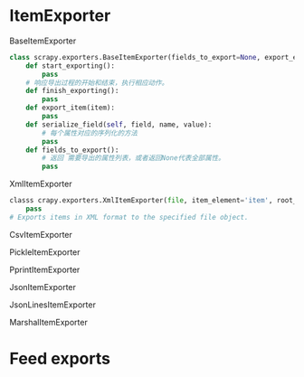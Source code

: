 # ItemExporter

BaseItemExporter
``` python
class scrapy.exporters.BaseItemExporter(fields_to_export=None, export_empty_fields=False, encoding='utf-8', indent=0, dont_fail=False):
    def start_exporting():
        pass
    # 响应导出过程的开始和结束，执行相应动作。
    def finish_exporting():
        pass
    def export_item(item):
        pass
    def serialize_field(self, field, name, value):
        # 每个属性对应的序列化的方法
        pass
    def fields_to_export():
        # 返回 需要导出的属性列表，或者返回None代表全部属性。
        pass

```
XmlItemExporter
``` python
classs crapy.exporters.XmlItemExporter(file, item_element='item', root_element='items', **kwargs):
    pass
# Exports items in XML format to the specified file object.
```
CsvItemExporter

PickleItemExporter

PprintItemExporter

JsonItemExporter

JsonLinesItemExporter

MarshalItemExporter
# Feed exports

